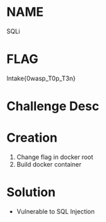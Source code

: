 # NAME
SQLi
# FLAG
Intake{0wasp_T0p_T3n}
# Challenge Desc

# Creation
1. Change flag in docker root
2. Build docker container

# Solution
- Vulnerable to SQL Injection
